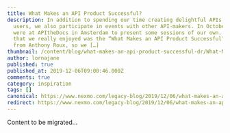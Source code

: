 ```yaml
---
title: What Makes an API Product Successful?
description: In addition to spending our time creating delightful APIs for our
  users, we also participate in events with other API-makers. In October, we
  were at APItheDocs in Amsterdam to present some sessions of our own. One talk
  that we really enjoyed was the “What Makes an API Product Successful?” talk
  from Anthony Roux, so we […]
thumbnail: /content/blog/what-makes-an-api-product-successful-dr/What-Makes-a-Great-API-Product_1200x600.png
author: lornajane
published: true
published_at: 2019-12-06T09:00:46.000Z
comments: true
category: inspiration
tags: []
canonical: https://www.nexmo.com/legacy-blog/2019/12/06/what-makes-an-api-product-successful-dr
redirect: https://www.nexmo.com/legacy-blog/2019/12/06/what-makes-an-api-product-successful-dr
---
```


Content to be migrated...
